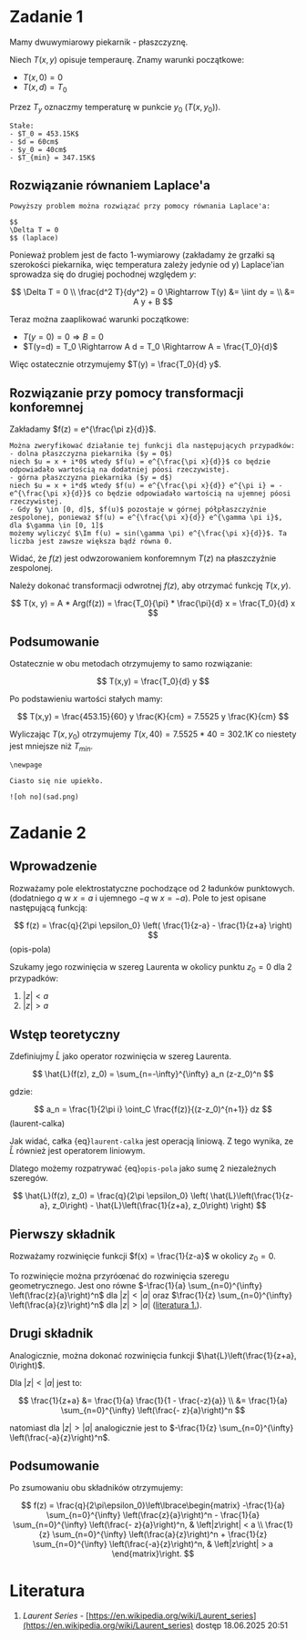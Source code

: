 # Zadanie 1

Mamy dwuwymiarowy piekarnik - płaszczyznę.

Niech $T(x,y)$ opisuje temperaurę.
Znamy warunki początkowe:
- $T(x, 0) = 0$
- $T(x, d) = T_0$

Przez $T_y$ oznaczmy temperaturę w punkcie $y_0$ ($T(x, y_0)$).

```{note}
Stałe:
- $T_0 = 453.15K$
- $d = 60cm$
- $y_0 = 40cm$
- $T_{min} = 347.15K$
```

## Rozwiązanie równaniem Laplace'a

```{admonition} Równanie Laplace'a
Powyższy problem można rozwiązać przy pomocy równania Laplace'a:

$$
\Delta T = 0
$$ (laplace)
```

Ponieważ problem jest de facto 1-wymiarowy (zakładamy że grzałki są szerokości piekarnika, więc temperatura zależy jedynie od y)
Laplace'ian sprowadza się do drugiej pochodnej względem $y$:

$$
\Delta T = 0 \\
\frac{d^2 T}{dy^2} = 0 \Rightarrow T(y) &= \iint dy = \\
&= A y + B
$$

Teraz można zaaplikować warunki początkowe:
- $T(y=0) = 0 \Rightarrow B = 0$
- $T(y=d) = T_0 \Rightarrow A d = T_0 \Rightarrow A = \frac{T_0}{d}$

Więc ostatecznie otrzymujemy $T(y) = \frac{T_0}{d} y$.

## Rozwiązanie przy pomocy transformacji konforemnej

Zakładamy $f(z) = e^{\frac{\pi z}{d}}$.

```{tip}
Można zweryfikować działanie tej funkcji dla następujących przypadków:
- dolna płaszczyzna piekarnika ($y = 0$)
niech $u = x + i*0$ wtedy $f(u) = e^{\frac{\pi x}{d}}$ co będzie odpowiadało wartością na dodatniej póosi rzeczywistej.
- górna płaszczyzna piekarnika ($y = d$)
niech $u = x + i*d$ wtedy $f(u) = e^{\frac{\pi x}{d}} e^{\pi i} = -e^{\frac{\pi x}{d}}$ co będzie odpowiadało wartością na ujemnej póosi rzeczywistej.
- Gdy $y \in [0, d]$, $f(u)$ pozostaje w górnej półpłaszczyźnie zespolonej, ponieważ $f(u) = e^{\frac{\pi x}{d}} e^{\gamma \pi i}$, dla $\gamma \in [0, 1]$
możemy wyliczyć $\Im f(u) = sin(\gamma \pi) e^{\frac{\pi x}{d}}$. Ta liczba jest zawsze większa bądź równa 0.
```

Widać, że $f(z)$ jest odwzorowaniem konforemnym $T(z)$ na płaszczyźnie zespolonej.

Należy dokonać transformacji odwrotnej $f(z)$, aby otrzymać funkcję $T(x,y)$.

$$
T(x, y) = A * Arg(f(z)) = \frac{T_0}{\pi} * \frac{\pi}{d} x = \frac{T_0}{d} x
$$

## Podsumowanie

Ostatecznie w obu metodach otrzymujemy to samo rozwiązanie:

$$
T(x,y) = \frac{T_0}{d} y
$$

Po podstawieniu wartości stałych mamy:

$$
T(x,y) = \frac{453.15}{60} y \frac{K}{cm} = 7.5525 y \frac{K}{cm}
$$

Wyliczając $T(x, y_0)$ otrzymujemy $T(x, 40) = 7.5525 * 40 = 302.1 K$ co niestety jest mniejsze niż $T_{min}$.

```{raw} latex
\newpage
```

```{admonition} Wniosek
Ciasto się nie upiekło.

![oh no](sad.png)
```

# Zadanie 2

## Wprowadzenie

Rozważamy pole elektrostatyczne pochodzące od 2 ładunków punktowych.
(dodatniego $q$ w $x=a$ i ujemnego $-q$ w $x=-a$). Pole to jest opisane następującą funkcją:

$$
f(z) = \frac{q}{2\pi \epsilon_0} \left( \frac{1}{z-a} - \frac{1}{z+a} \right)
$$ (opis-pola)

Szukamy jego rozwinięcia w szereg Laurenta w okolicy punktu $z_0=0$
dla 2 przypadków:

1. $\left|z\right| < a$
2. $\left|z\right| > a$

## Wstęp teoretyczny

Zdefiniujmy $\hat{L}$ jako operator rozwinięcia w szereg Laurenta.

$$
\hat{L}(f(z), z_0) = \sum_{n=-\infty}^{\infty} a_n (z-z_0)^n
$$

gdzie:

$$
a_n = \frac{1}{2\pi i} \oint_C \frac{f(z)}{(z-z_0)^{n+1}} dz
$$ (laurent-calka)

Jak widać, całka {eq}`laurent-calka` jest operacją liniową.
Z tego wynika, ze $\hat{L}$ również jest operatorem liniowym.

Dlatego możemy rozpatrywać {eq}`opis-pola` jako sumę 2 niezależnych szeregów.

$$
\hat{L}(f(z), z_0) = \frac{q}{2\pi \epsilon_0} \left( \hat{L}\left(\frac{1}{z-a}, z_0\right) - \hat{L}\left(\frac{1}{z+a}, z_0\right) \right)
$$

## Pierwszy składnik

Rozważamy rozwinięcie funkcji $f(x) = \frac{1}{z-a}$ w okolicy $z_0 = 0$.

To rozwinięcie można przyróœnać do rozwinięcia szeregu geometrycznego. Jest ono równe
$-\frac{1}{a} \sum_{n=0}^{\infty} \left(\frac{z}{a}\right)^n$ dla $\left|z\right| < \left|a\right|$
oraz $\frac{1}{z} \sum_{n=0}^{\infty} \left(\frac{a}{z}\right)^n$ dla $\left|z\right| > \left|a\right|$ ([literatura 1.](#literatura)).

## Drugi składnik

Analogicznie, można dokonać rozwinięcia funkcji $\hat{L}\left(\frac{1}{z+a}, 0\right)$.

Dla $\left|z\right| < \left|a\right|$ jest to:

$$
\frac{1}{z+a} &= \frac{1}{a} \frac{1}{1 - \frac{-z}{a}} \\
&= \frac{1}{a} \sum_{n=0}^{\infty} \left(\frac{- z}{a}\right)^n
$$

natomiast dla $\left|z\right| > \left|a\right|$ analogicznie jest to $-\frac{1}{z} \sum_{n=0}^{\infty} \left(\frac{-a}{z}\right)^n$.

## Podsumowanie

Po zsumowaniu obu składników otrzymujemy:

$$
f(z) = \frac{q}{2\pi\epsilon_0}\left\lbrace\begin{matrix}
-\frac{1}{a} \sum_{n=0}^{\infty} \left(\frac{z}{a}\right)^n - \frac{1}{a} \sum_{n=0}^{\infty} \left(\frac{- z}{a}\right)^n, & \left|z\right| < a \\
\frac{1}{z} \sum_{n=0}^{\infty} \left(\frac{a}{z}\right)^n + \frac{1}{z} \sum_{n=0}^{\infty} \left(\frac{-a}{z}\right)^n, & \left|z\right| > a
\end{matrix}\right.
$$

# Literatura

1. _Laurent Series_ - [https://en.wikipedia.org/wiki/Laurent_series](https://en.wikipedia.org/wiki/Laurent_series) dostęp 18.06.2025 20:51
